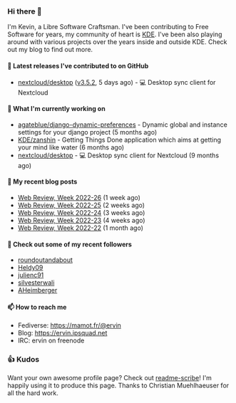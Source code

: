 ### Hi there 👋

I'm Kevin, a Libre Software Craftsman. I've been contributing to Free Software for years,
my community of heart is [KDE](https://kde.org). I've been also playing around with various
projects over the years inside and outside KDE. Check out my blog to find out more.

#### 🔭 Latest releases I've contributed to on GitHub

- [nextcloud/desktop](https://github.com/nextcloud/desktop) ([v3.5.2](https://github.com/nextcloud/desktop/releases/tag/v3.5.2), 5 days ago) - 💻 Desktop sync client for Nextcloud

#### 🌱 What I'm currently working on

- [agateblue/django-dynamic-preferences](https://github.com/agateblue/django-dynamic-preferences) - Dynamic global and instance settings for your django project (5 months ago)
- [KDE/zanshin](https://github.com/KDE/zanshin) - Getting Things Done application which aims at getting your mind like water (6 months ago)
- [nextcloud/desktop](https://github.com/nextcloud/desktop) - 💻 Desktop sync client for Nextcloud (9 months ago)

#### 📜 My recent blog posts

- [Web Review, Week 2022-26](https://ervin.ipsquad.net/blog/2022/07/01/web-review-week-2022-26/) (1 week ago)
- [Web Review, Week 2022-25](https://ervin.ipsquad.net/blog/2022/06/24/web-review-week-2022-25/) (2 weeks ago)
- [Web Review, Week 2022-24](https://ervin.ipsquad.net/blog/2022/06/17/web-review-week-2022-24/) (3 weeks ago)
- [Web Review, Week 2022-23](https://ervin.ipsquad.net/blog/2022/06/10/web-review-week-2022-23/) (4 weeks ago)
- [Web Review, Week 2022-22](https://ervin.ipsquad.net/blog/2022/06/03/web-review-week-2022-22/) (1 month ago)

#### 👯 Check out some of my recent followers

- [roundoutandabout](https://github.com/roundoutandabout)
- [Heldy09](https://github.com/Heldy09)
- [julienc91](https://github.com/julienc91)
- [silvesterwali](https://github.com/silvesterwali)
- [AHeimberger](https://github.com/AHeimberger)

#### 📫 How to reach me

- Fediverse: https://mamot.fr/@ervin
- Blog: https://ervin.ipsquad.net
- IRC: ervin on freenode

### 👍 Kudos

Want your own awesome profile page? Check out [readme-scribe](https://github.com/muesli/readme-scribe)!
I'm happily using it to produce this page. Thanks to Christian Muehlhaeuser for all the hard work.

